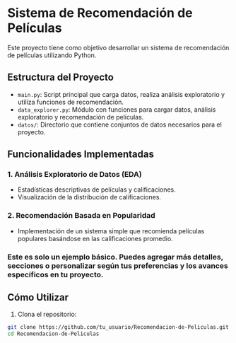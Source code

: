 # Sistema de Recomendación de Películas

Este proyecto tiene como objetivo desarrollar un sistema de recomendación de películas utilizando Python. 

## Estructura del Proyecto

- `main.py`: Script principal que carga datos, realiza análisis exploratorio y utiliza funciones de recomendación.
- `data_explorer.py`: Módulo con funciones para cargar datos, análisis exploratorio y recomendación de películas.
- `datos/`: Directorio que contiene conjuntos de datos necesarios para el proyecto.


## Funcionalidades Implementadas

### 1. Análisis Exploratorio de Datos (EDA)
   - Estadísticas descriptivas de películas y calificaciones.
   - Visualización de la distribución de calificaciones.

### 2. Recomendación Basada en Popularidad
   - Implementación de un sistema simple que recomienda películas populares basándose en las calificaciones promedio.
### Este es solo un ejemplo básico. Puedes agregar más detalles, secciones o personalizar según tus preferencias y los avances específicos en tu proyecto.
## Cómo Utilizar
1. Clona el repositorio:
```bash
git clone https://github.com/tu_usuario/Recomendacion-de-Peliculas.git
cd Recomendacion-de-Peliculas

